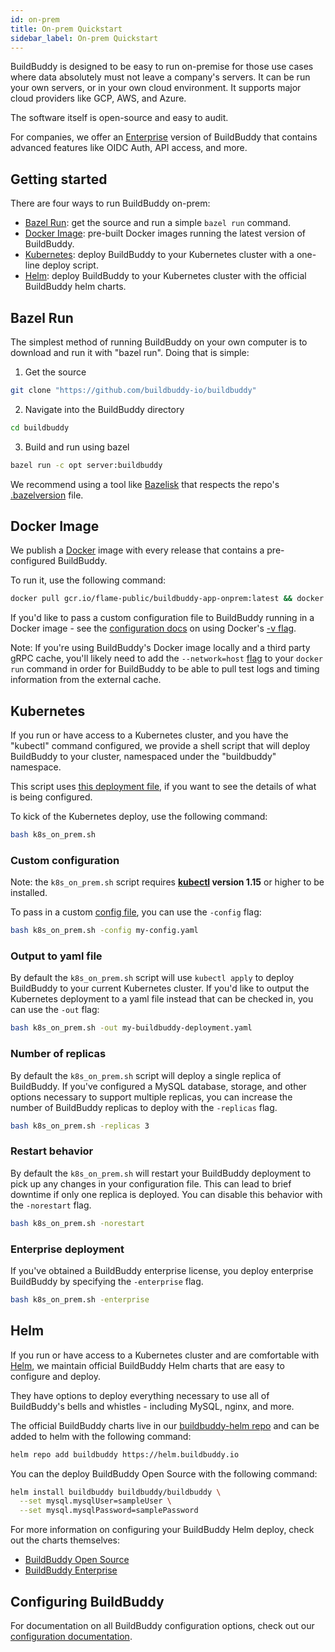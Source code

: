 ```yaml
---
id: on-prem
title: On-prem Quickstart
sidebar_label: On-prem Quickstart
---
```


BuildBuddy is designed to be easy to run on-premise for those use cases where data absolutely must not leave a company's servers. It can be run your own servers, or in your own cloud environment. It supports major cloud providers like GCP, AWS, and Azure.

The software itself is open-source and easy to audit.

For companies, we offer an [Enterprise](enterprise.md) version of BuildBuddy that contains advanced features like OIDC Auth, API access, and more.

## Getting started

There are four ways to run BuildBuddy on-prem:

- [Bazel Run](#bazel-run): get the source and run a simple `bazel run` command.
- [Docker Image](#docker-image): pre-built Docker images running the latest version of BuildBuddy.
- [Kubernetes](#kubernetes): deploy BuildBuddy to your Kubernetes cluster with a one-line deploy script.
- [Helm](#helm): deploy BuildBuddy to your Kubernetes cluster with the official BuildBuddy helm charts.

## Bazel Run

The simplest method of running BuildBuddy on your own computer is to download and run it with "bazel run". Doing that is simple:

1. Get the source

```bash
git clone "https://github.com/buildbuddy-io/buildbuddy"
```

2. Navigate into the BuildBuddy directory

```bash
cd buildbuddy
```

3. Build and run using bazel

```bash
bazel run -c opt server:buildbuddy
```

We recommend using a tool like [Bazelisk](https://github.com/bazelbuild/bazelisk) that respects the repo's [.bazelversion](https://github.com/buildbuddy-io/buildbuddy/blob/master/.bazelversion) file.

## Docker Image

We publish a [Docker](https://www.docker.com/) image with every release that contains a pre-configured BuildBuddy.

To run it, use the following command:

```bash
docker pull gcr.io/flame-public/buildbuddy-app-onprem:latest && docker run -p 1985:1985 -p 8080:8080 gcr.io/flame-public/buildbuddy-app-onprem:latest
```

If you'd like to pass a custom configuration file to BuildBuddy running in a Docker image - see the [configuration docs](config.md) on using Docker's [-v flag](https://docs.docker.com/storage/volumes/).

Note: If you're using BuildBuddy's Docker image locally and a third party gRPC cache, you'll likely need to add the `--network=host` [flag](https://docs.docker.com/network/host/) to your `docker run` command in order for BuildBuddy to be able to pull test logs and timing information from the external cache.

## Kubernetes

If you run or have access to a Kubernetes cluster, and you have the "kubectl" command configured, we provide a shell script that will deploy BuildBuddy to your cluster, namespaced under the "buildbuddy" namespace.

This script uses [this deployment file](https://github.com/buildbuddy-io/buildbuddy/blob/master/deployment/buildbuddy-app.onprem.yaml), if you want to see the details of what is being configured.

To kick of the Kubernetes deploy, use the following command:

```bash
bash k8s_on_prem.sh
```

### Custom configuration

Note: the `k8s_on_prem.sh` script requires **[kubectl](https://kubernetes.io/docs/tasks/tools/install-kubectl/) version 1.15** or higher to be installed.

To pass in a custom [config file](config.md), you can use the `-config` flag:

```bash
bash k8s_on_prem.sh -config my-config.yaml
```

### Output to yaml file

By default the `k8s_on_prem.sh` script will use `kubectl apply` to deploy BuildBuddy to your current Kubernetes cluster. If you'd like to output the Kubernetes deployment to a yaml file instead that can be checked in, you can use the `-out` flag:

```bash
bash k8s_on_prem.sh -out my-buildbuddy-deployment.yaml
```

### Number of replicas

By default the `k8s_on_prem.sh` script will deploy a single replica of BuildBuddy. If you've configured a MySQL database, storage, and other options necessary to support multiple replicas, you can increase the number of BuildBuddy replicas to deploy with the `-replicas` flag.

```bash
bash k8s_on_prem.sh -replicas 3
```

### Restart behavior

By default the `k8s_on_prem.sh` will restart your BuildBuddy deployment to pick up any changes in your configuration file. This can lead to brief downtime if only one replica is deployed. You can disable this behavior with the `-norestart` flag.

```bash
bash k8s_on_prem.sh -norestart
```

### Enterprise deployment

If you've obtained a BuildBuddy enterprise license, you deploy enterprise BuildBuddy by specifying the `-enterprise` flag.

```bash
bash k8s_on_prem.sh -enterprise
```

## Helm

If you run or have access to a Kubernetes cluster and are comfortable with [Helm](https://helm.sh/), we maintain official BuildBuddy Helm charts that are easy to configure and deploy.

They have options to deploy everything necessary to use all of BuildBuddy's bells and whistles - including MySQL, nginx, and more.

The official BuildBuddy charts live in our [buildbuddy-helm repo](https://github.com/buildbuddy-io/buildbuddy-helm) and can be added to helm with the following command:

```bash
helm repo add buildbuddy https://helm.buildbuddy.io
```

You can the deploy BuildBuddy Open Source with the following command:

```bash
helm install buildbuddy buildbuddy/buildbuddy \
  --set mysql.mysqlUser=sampleUser \
  --set mysql.mysqlPassword=samplePassword
```

For more information on configuring your BuildBuddy Helm deploy, check out the charts themselves:

- [BuildBuddy Open Source](https://github.com/buildbuddy-io/buildbuddy-helm/tree/master/charts/buildbuddy)
- [BuildBuddy Enterprise](https://github.com/buildbuddy-io/buildbuddy-helm/tree/master/charts/buildbuddy-enterprise)

## Configuring BuildBuddy

For documentation on all BuildBuddy configuration options, check out our [configuration documentation](config.md).
